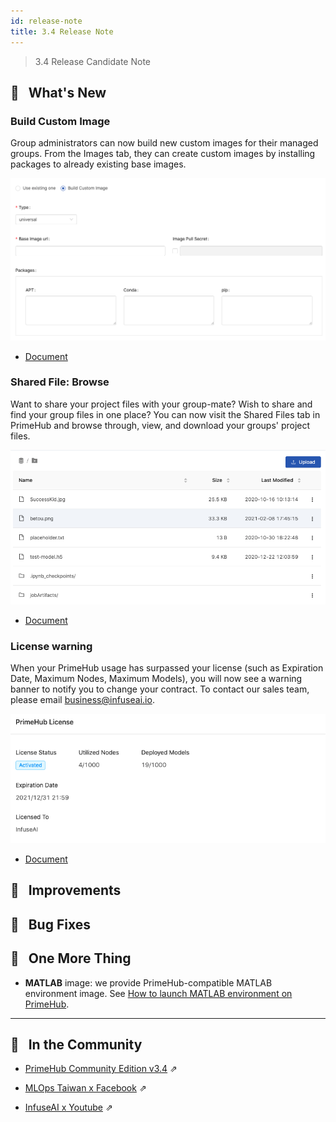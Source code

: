 ```yaml
---
id: release-note
title: 3.4 Release Note
---
```


> 3.4 Release Candidate Note

## 🌟 &NonBreakingSpace; What's New

### Build Custom Image

Group administrators can now build new custom images for their managed groups. From the Images tab, they can create custom images by installing packages to already existing base images.

![](assets/group-image-custom.png)

+ [Document](group-image)

### Shared File: Browse

Want to share your project files with your group-mate? Wish to share and find your group files in one place? You can now visit the Shared Files tab in PrimeHub and browse through, view, and download your groups' project files.

![](assets/shared-file-list.png)

+ [Document](shared-files)

### License warning

When your PrimeHub usage has surpassed your license (such as Expiration Date, Maximum Nodes, Maximum Models), you will now see a warning banner to notify you to change your contract. To contact our sales team, please email business@infuseai.io.

![](assets/license_key_v34.png)

+ [Document](guide_manual/admin-system#primehub-license)

## 🚀 &NonBreakingSpace; Improvements

## 🧰 &NonBreakingSpace; Bug Fixes

## 💫 &NonBreakingSpace; One More Thing

+ **MATLAB** image: we provide PrimeHub-compatible MATLAB environment image. See [How to launch MATLAB environment on PrimeHub](tasks/matlab-img).

---

## 🎪 &NonBreakingSpace; In the Community

+ [PrimeHub Community Edition v3.4](https://github.com/InfuseAI/primehub/releases) &neArr;

+ [MLOps Taiwan x Facebook](https://www.facebook.com/groups/mlopstw/) &neArr;

+ [InfuseAI x Youtube](https://www.youtube.com/channel/UCbbRUfqKPWfZxZY62Pian-g) &neArr;
